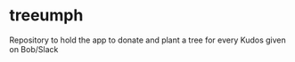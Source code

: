 # treeumph
Repository to hold the app to donate and plant a tree for every Kudos given on Bob/Slack

